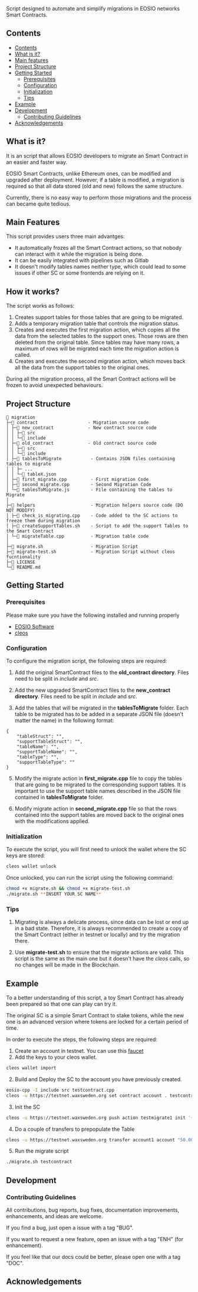 Script designed to automate and simplify migrations in EOSIO networks Smart Contracts.

## Contents


<!-- TOC -->
- [Contents](#contents)
- [What is it?](#what-is-it)
- [Main features](#main-features)
- [Project Structure](#project-structure)
- [Getting Started](#getting-started)
  - [Prerequisites](#prerequisites)
  - [Configuration](#configuration)
  - [Initialization](#initialization)
  - [Tips](#tips)
- [Example](#example)
- [Development](#development)
  - [Contributing Guidelines](#contributing-guidelines)
- [Acknowledgements](#acknowledgements)
<!-- /TOC -->

## What is it?

It is an script that allows EOSIO developers to migrate an Smart Contract in an easier and faster way.

EOSIO Smart Contracts, unlike Ethereum ones, can be modified and upgraded after deployment. However, if a table is modified, a migration is required so that all data stored (old and new) follows the same structure.

Currently, there is no easy way to perform those migrations and the process can became quite tedious.

## Main Features

This script provides users three main advantges:
- It automatically frozes all the Smart Contract actions, so that nobody can interact with it while the migration is being done.
- It can be easily integrated with pipelines such as Gitlab
- It doesn't modify tables names neither type, which could lead to some issues if other SC or some frontends are relying on it.


## How it works?


The script works as follows:

1.  Creates support tables for those tables that are going to be migrated.
2.  Adds a temporary migration table that controls the migration status. 
3.  Creates and executes the first migration action, which copies all the data from the selected tables to the support ones. Those rows are then deleted from the original table. Since tables may have many rows, a maximum of rows will be migrated each time the migration action is called. 
4.  Creates and executes the second migration action, which moves back all the data from the support tables to the original ones.

During all the migration process, all the Smart Contract actions will be frozen to avoid unexpected behaviours.

## Project Structure 

```
📁 migration
├─📁 contract                   - Migration source code
│ ├─📁 new_contract             - New contract source code
│ │ ├─📁 src
│ │ └─📁 include
│ ├─📁 old_contract             - Old contract source code
│ │ ├─📁 src
│ │ └─📁 include   
│ ├─📁 tablesToMigrate           - Contains JSON files containing tables to migrate
│ │ ├─ ...
│ │ └─📄 tableX.json               
│ ├─📄 first_migrate.cpp         - First migration Code
│ ├─📄 second_migrate.cpp        - Second Migration Code
│ └─📄 tablesToMigrate.js        - File containing the tables to Migrate
│
├─📁 helpers                     - Migration helpers source code (DO NOT MODIFY)
│ ├─📄 check_is_migrating.cpp    - Code added to the SC actions to freeze them during migration
│ ├─📄 createSupportTables.sh    - Script to add the support Tables to the Smart Contract  
│ └─📄 migrateTable.cpp          - Migration table code
│
├─📄 migrate.sh                  - Migration Script
├─📄 migrate-test.sh             - Migration Script without cleos fucntionality
├─📄 LICENSE
└─📄 README.md

```

## Getting Started

### Prerequisites

Please make sure you have the following installed and running properly

- [EOSIO Software](https://developers.eos.io/manuals/eos/latest/install/index)
- [cleos](https://developers.eos.io/manuals/eos/latest/cleos/index) 

### Configuration

To configure the migration script, the following steps are required: 

1. Add the original SmartContract files to the **old_contract directory**. Files need to be split in *include* and *src*.

2. Add the new upgraded SmartContract files to the **new_contract directory**. Files need to be split in *include* and *src*.

3. Add the tables that will be migrated in the **tablesToMigrate** folder. Each table to be migrated has to be added in a separate JSON file (doesn't matter the name) in the following format: 

```
{
    "tableStruct": "",
    "supportTableStruct": "",
    "tableName": "",
    "supportTableName": "",
    "tableType": "",
    "supportTableType": ""
}
``` 


5. Modify the migrate action in **first_migrate.cpp** file to copy the tables that are going to be migrated to the corresponding support tables. It is important to use the support table names described in the JSON file contained in **tablesToMigrate** folder.

6. Modify migrate action in **second_migrate.cpp** file so that the rows contained into the support tables are moved back to the original ones with the modifications applied.

### Initialization

To execute the script, you will first need to unlock the wallet where the SC keys are stored:
```bash
cleos wallet unlock
```

Once unlocked, you can run the script using the following command:
```bash
chmod +x migrate.sh && chmod +x migrate-test.sh
./migrate.sh **INSERT YOUR SC NAME**
```
### Tips

1. Migrating is always a delicate process, since data can be lost or end up in a bad state. Therefore, it is always recommended to create a copy of the Smart Contract (either in testnet or locally) and try the migration there.

2. Use **migrate-test.sh** to ensure that the migrate actions are valid. This script is the same as the main one but it doesn't have the *cleos* calls, so no changes will be made in the Blockchain.


## Example 

To a better understanding of this script, a toy Smart Contract has already been prepared so that one can play can try it.

The original SC is a simple Smart Contract to stake tokens, while the new one is an advanced version where tokens are locked for a certain period of time.

In order to execute the steps, the following steps are required: 
1. Create an account in testnet. You can use this [faucet](https://waxsweden.org/create-testnet-account)
2. Add the keys to your cleos wallet.
```bash
cleos wallet import
```
2. Build and Deploy the SC to the account you have previously created.
```bash
eosio-cpp -I include src testcontract.cpp
cleos -u https://testnet.waxsweden.org set contract account . testcontract.wasm testcontract.abi
```
3. Init the SC
```bash
cleos -u https://testnet.waxsweden.org push action testmigrate1 init '{"contract_name": "testmigrate", "initial_admin": "rogertaule12" }' -p account
```
4. Do a couple of transfers to prepopulate the Table
```bash
cleos -u https://testnet.waxsweden.org transfer account1 account "50.00000000 WAX" "test"
```
5. Run the migrate script
```bash
./migrate.sh testcontract
```


## Development

### Contributing Guidelines

All contributions, bug reports, bug fixes, documentation improvements, enhancements, and ideas are welcome.

If you find a bug, just open a issue with a tag "BUG".

If you want to request a new feature, open an issue with a tag "ENH" (for enhancement).

If you feel like that our docs could be better, please open one with a tag "DOC".


## Acknowledgements



